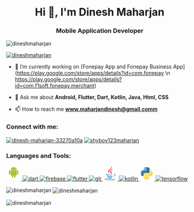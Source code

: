 <h1 align="center">Hi 👋, I'm Dinesh Maharjan</h1>
<h3 align="center">Mobile Application Developer</h3>

<p align="left"> <img src="https://komarev.com/ghpvc/?username=dineshmaharjan&label=Profile%20views&color=0e75b6&style=flat" alt="dineshmaharjan" /> </p>

<p align="left"> <a href="https://github.com/ryo-ma/github-profile-trophy"><img src="https://github-profile-trophy.vercel.app/?username=dineshmaharjan" alt="dineshmaharjan" /></a> </p>

- 🔭 I’m currently working on [Fonepay App and Fonepay Business App](https://play.google.com/store/apps/details?id=com.fonepay \n https://play.google.com/store/apps/details?id=com.f1soft.fonepay.merchant)

- 💬 Ask me about **Android, Flutter, Dart, Kotlin, Java, Html, CSS**

- 📫 How to reach me **www.maharjandinesh@gmail.comm**

<h3 align="left">Connect with me:</h3>
<p align="left">
<a href="https://linkedin.com/in/dinesh-maharjan-33270a10a" target="blank"><img align="center" src="https://raw.githubusercontent.com/rahuldkjain/github-profile-readme-generator/master/src/images/icons/Social/linked-in-alt.svg" alt="dinesh-maharjan-33270a10a" height="30" width="40" /></a>
<a href="https://kaggle.com/shyboy123maharjan" target="blank"><img align="center" src="https://raw.githubusercontent.com/rahuldkjain/github-profile-readme-generator/master/src/images/icons/Social/kaggle.svg" alt="shyboy123maharjan" height="30" width="40" /></a>
</p>

<h3 align="left">Languages and Tools:</h3>
<p align="left"> <a href="https://developer.android.com" target="_blank" rel="noreferrer"> <img src="https://raw.githubusercontent.com/devicons/devicon/master/icons/android/android-original-wordmark.svg" alt="android" width="40" height="40"/> </a> <a href="https://dart.dev" target="_blank" rel="noreferrer"> <img src="https://www.vectorlogo.zone/logos/dartlang/dartlang-icon.svg" alt="dart" width="40" height="40"/> </a> <a href="https://firebase.google.com/" target="_blank" rel="noreferrer"> <img src="https://www.vectorlogo.zone/logos/firebase/firebase-icon.svg" alt="firebase" width="40" height="40"/> </a> <a href="https://flutter.dev" target="_blank" rel="noreferrer"> <img src="https://www.vectorlogo.zone/logos/flutterio/flutterio-icon.svg" alt="flutter" width="40" height="40"/> </a> <a href="https://git-scm.com/" target="_blank" rel="noreferrer"> <img src="https://www.vectorlogo.zone/logos/git-scm/git-scm-icon.svg" alt="git" width="40" height="40"/> </a> <a href="https://www.java.com" target="_blank" rel="noreferrer"> <img src="https://raw.githubusercontent.com/devicons/devicon/master/icons/java/java-original.svg" alt="java" width="40" height="40"/> </a> <a href="https://kotlinlang.org" target="_blank" rel="noreferrer"> <img src="https://www.vectorlogo.zone/logos/kotlinlang/kotlinlang-icon.svg" alt="kotlin" width="40" height="40"/> </a> <a href="https://www.python.org" target="_blank" rel="noreferrer"> <img src="https://raw.githubusercontent.com/devicons/devicon/master/icons/python/python-original.svg" alt="python" width="40" height="40"/> </a> <a href="https://www.tensorflow.org" target="_blank" rel="noreferrer"> <img src="https://www.vectorlogo.zone/logos/tensorflow/tensorflow-icon.svg" alt="tensorflow" width="40" height="40"/> </a> </p>

<p><img align="left" src="https://github-readme-stats.vercel.app/api/top-langs?username=dineshmaharjan&show_icons=true&locale=en&layout=compact" alt="dineshmaharjan" /></p>

<p>&nbsp;<img align="center" src="https://github-readme-stats.vercel.app/api?username=dineshmaharjan&show_icons=true&locale=en" alt="dineshmaharjan" /></p>

<p><img align="center" src="https://github-readme-streak-stats.herokuapp.com/?user=dineshmaharjan&" alt="dineshmaharjan" /></p>

